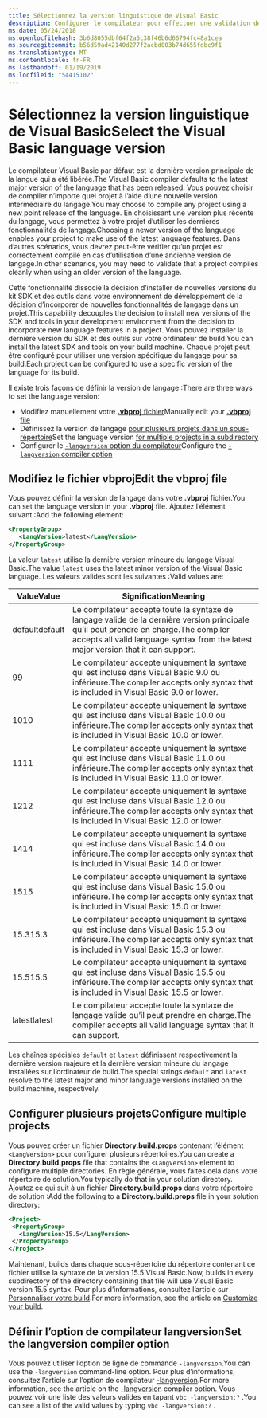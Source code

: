 ```yaml
---
title: Sélectionnez la version linguistique de Visual Basic
description: Configurer le compilateur pour effectuer une validation de syntaxe à l’aide d’une version de compilateur spécifique.
ms.date: 05/24/2018
ms.openlocfilehash: 3b6d8055dbf64f2a5c38f46b6d66794fc48a1cea
ms.sourcegitcommit: b56d59ad42140d277f2acbd003b74d655fdbc9f1
ms.translationtype: MT
ms.contentlocale: fr-FR
ms.lasthandoff: 01/19/2019
ms.locfileid: "54415102"
---
```

# <a name="select-the-visual-basic-language-version"></a><span data-ttu-id="9f36d-103">Sélectionnez la version linguistique de Visual Basic</span><span class="sxs-lookup"><span data-stu-id="9f36d-103">Select the Visual Basic language version</span></span>

<span data-ttu-id="9f36d-104">Le compilateur Visual Basic par défaut est la dernière version principale de la langue qui a été libérée.</span><span class="sxs-lookup"><span data-stu-id="9f36d-104">The Visual Basic compiler defaults to the latest major version of the language that has been released.</span></span> <span data-ttu-id="9f36d-105">Vous pouvez choisir de compiler n’importe quel projet à l’aide d’une nouvelle version intermédiaire du langage.</span><span class="sxs-lookup"><span data-stu-id="9f36d-105">You may choose to compile any project using a new point release of the language.</span></span> <span data-ttu-id="9f36d-106">En choisissant une version plus récente du langage, vous permettez à votre projet d’utiliser les dernières fonctionnalités de langage.</span><span class="sxs-lookup"><span data-stu-id="9f36d-106">Choosing a newer version of the language enables your project to make use of the latest language features.</span></span> <span data-ttu-id="9f36d-107">Dans d’autres scénarios, vous devrez peut-être vérifier qu’un projet est correctement compilé en cas d’utilisation d’une ancienne version de langage.</span><span class="sxs-lookup"><span data-stu-id="9f36d-107">In other scenarios, you may need to validate that a project compiles cleanly when using an older version of the language.</span></span>

<span data-ttu-id="9f36d-108">Cette fonctionnalité dissocie la décision d’installer de nouvelles versions du kit SDK et des outils dans votre environnement de développement de la décision d’incorporer de nouvelles fonctionnalités de langage dans un projet.</span><span class="sxs-lookup"><span data-stu-id="9f36d-108">This capability decouples the decision to install new versions of the SDK and tools in your development environment from the decision to incorporate new language features in a project.</span></span> <span data-ttu-id="9f36d-109">Vous pouvez installer la dernière version du SDK et des outils sur votre ordinateur de build.</span><span class="sxs-lookup"><span data-stu-id="9f36d-109">You can install the latest SDK and tools on your build machine.</span></span> <span data-ttu-id="9f36d-110">Chaque projet peut être configuré pour utiliser une version spécifique du langage pour sa build.</span><span class="sxs-lookup"><span data-stu-id="9f36d-110">Each project can be configured to use a specific version of the language for its build.</span></span>

<span data-ttu-id="9f36d-111">Il existe trois façons de définir la version de langage :</span><span class="sxs-lookup"><span data-stu-id="9f36d-111">There are three ways to set the language version:</span></span>

- <span data-ttu-id="9f36d-112">Modifiez manuellement votre [ **.vbproj** fichier](#edit-the-vbproj-file)</span><span class="sxs-lookup"><span data-stu-id="9f36d-112">Manually edit your [**.vbproj** file](#edit-the-vbproj-file)</span></span>
- <span data-ttu-id="9f36d-113">Définissez la version de langage [pour plusieurs projets dans un sous-répertoire](#configure-multiple-projects)</span><span class="sxs-lookup"><span data-stu-id="9f36d-113">Set the language version [for multiple projects in a subdirectory](#configure-multiple-projects)</span></span>
- <span data-ttu-id="9f36d-114">Configurer le [ `-langversion` option du compilateur](#set-the-langversion-compiler-option)</span><span class="sxs-lookup"><span data-stu-id="9f36d-114">Configure the [`-langversion` compiler option](#set-the-langversion-compiler-option)</span></span>

## <a name="edit-the-vbproj-file"></a><span data-ttu-id="9f36d-115">Modifiez le fichier vbproj</span><span class="sxs-lookup"><span data-stu-id="9f36d-115">Edit the vbproj file</span></span>

<span data-ttu-id="9f36d-116">Vous pouvez définir la version de langage dans votre **.vbproj** fichier.</span><span class="sxs-lookup"><span data-stu-id="9f36d-116">You can set the language version in your **.vbproj** file.</span></span> <span data-ttu-id="9f36d-117">Ajoutez l’élément suivant :</span><span class="sxs-lookup"><span data-stu-id="9f36d-117">Add the following element:</span></span>

```xml
<PropertyGroup>
   <LangVersion>latest</LangVersion>
</PropertyGroup>
```

<span data-ttu-id="9f36d-118">La valeur `latest` utilise la dernière version mineure du langage Visual Basic.</span><span class="sxs-lookup"><span data-stu-id="9f36d-118">The value `latest` uses the latest minor version of the Visual Basic language.</span></span> <span data-ttu-id="9f36d-119">Les valeurs valides sont les suivantes :</span><span class="sxs-lookup"><span data-stu-id="9f36d-119">Valid values are:</span></span>

|<span data-ttu-id="9f36d-120">Value</span><span class="sxs-lookup"><span data-stu-id="9f36d-120">Value</span></span>|<span data-ttu-id="9f36d-121">Signification</span><span class="sxs-lookup"><span data-stu-id="9f36d-121">Meaning</span></span>|
|------------|-------------|
|<span data-ttu-id="9f36d-122">default</span><span class="sxs-lookup"><span data-stu-id="9f36d-122">default</span></span>|<span data-ttu-id="9f36d-123">Le compilateur accepte toute la syntaxe de langage valide de la dernière version principale qu’il peut prendre en charge.</span><span class="sxs-lookup"><span data-stu-id="9f36d-123">The compiler accepts all valid language syntax from the latest major version that it can support.</span></span>|
|<span data-ttu-id="9f36d-124">9</span><span class="sxs-lookup"><span data-stu-id="9f36d-124">9</span></span>|<span data-ttu-id="9f36d-125">Le compilateur accepte uniquement la syntaxe qui est incluse dans Visual Basic 9.0 ou inférieure.</span><span class="sxs-lookup"><span data-stu-id="9f36d-125">The compiler accepts only syntax that is included in Visual Basic 9.0 or lower.</span></span>|
|<span data-ttu-id="9f36d-126">10</span><span class="sxs-lookup"><span data-stu-id="9f36d-126">10</span></span>|<span data-ttu-id="9f36d-127">Le compilateur accepte uniquement la syntaxe qui est incluse dans Visual Basic 10.0 ou inférieure.</span><span class="sxs-lookup"><span data-stu-id="9f36d-127">The compiler accepts only syntax that is included in Visual Basic 10.0 or lower.</span></span>|
|<span data-ttu-id="9f36d-128">11</span><span class="sxs-lookup"><span data-stu-id="9f36d-128">11</span></span>|<span data-ttu-id="9f36d-129">Le compilateur accepte uniquement la syntaxe qui est incluse dans Visual Basic 11.0 ou inférieure.</span><span class="sxs-lookup"><span data-stu-id="9f36d-129">The compiler accepts only syntax that is included in Visual Basic 11.0 or lower.</span></span>|
|<span data-ttu-id="9f36d-130">12</span><span class="sxs-lookup"><span data-stu-id="9f36d-130">12</span></span>|<span data-ttu-id="9f36d-131">Le compilateur accepte uniquement la syntaxe qui est incluse dans Visual Basic 12.0 ou inférieure.</span><span class="sxs-lookup"><span data-stu-id="9f36d-131">The compiler accepts only syntax that is included in Visual Basic 12.0 or lower.</span></span>|
|<span data-ttu-id="9f36d-132">14</span><span class="sxs-lookup"><span data-stu-id="9f36d-132">14</span></span>|<span data-ttu-id="9f36d-133">Le compilateur accepte uniquement la syntaxe qui est incluse dans Visual Basic 14.0 ou inférieure.</span><span class="sxs-lookup"><span data-stu-id="9f36d-133">The compiler accepts only syntax that is included in Visual Basic 14.0 or lower.</span></span>|
|<span data-ttu-id="9f36d-134">15</span><span class="sxs-lookup"><span data-stu-id="9f36d-134">15</span></span>|<span data-ttu-id="9f36d-135">Le compilateur accepte uniquement la syntaxe qui est incluse dans Visual Basic 15.0 ou inférieure.</span><span class="sxs-lookup"><span data-stu-id="9f36d-135">The compiler accepts only syntax that is included in Visual Basic 15.0 or lower.</span></span>|
|<span data-ttu-id="9f36d-136">15.3</span><span class="sxs-lookup"><span data-stu-id="9f36d-136">15.3</span></span>|<span data-ttu-id="9f36d-137">Le compilateur accepte uniquement la syntaxe qui est incluse dans Visual Basic 15.3 ou inférieure.</span><span class="sxs-lookup"><span data-stu-id="9f36d-137">The compiler accepts only syntax that is included in Visual Basic 15.3 or lower.</span></span>|
|<span data-ttu-id="9f36d-138">15.5</span><span class="sxs-lookup"><span data-stu-id="9f36d-138">15.5</span></span>|<span data-ttu-id="9f36d-139">Le compilateur accepte uniquement la syntaxe qui est incluse dans Visual Basic 15.5 ou inférieure.</span><span class="sxs-lookup"><span data-stu-id="9f36d-139">The compiler accepts only syntax that is included in Visual Basic 15.5 or lower.</span></span>|
|<span data-ttu-id="9f36d-140">latest</span><span class="sxs-lookup"><span data-stu-id="9f36d-140">latest</span></span>|<span data-ttu-id="9f36d-141">Le compilateur accepte toute la syntaxe de langage valide qu’il peut prendre en charge.</span><span class="sxs-lookup"><span data-stu-id="9f36d-141">The compiler accepts all valid language syntax that it can support.</span></span>|

<span data-ttu-id="9f36d-142">Les chaînes spéciales `default` et `latest` définissent respectivement la dernière version majeure et la dernière version mineure du langage installées sur l’ordinateur de build.</span><span class="sxs-lookup"><span data-stu-id="9f36d-142">The special strings `default` and `latest` resolve to the latest major and minor language versions installed on the build machine, respectively.</span></span>

## <a name="configure-multiple-projects"></a><span data-ttu-id="9f36d-143">Configurer plusieurs projets</span><span class="sxs-lookup"><span data-stu-id="9f36d-143">Configure multiple projects</span></span>

<span data-ttu-id="9f36d-144">Vous pouvez créer un fichier **Directory.build.props** contenant l’élément `<LangVersion>` pour configurer plusieurs répertoires.</span><span class="sxs-lookup"><span data-stu-id="9f36d-144">You can create a **Directory.build.props** file that contains the `<LangVersion>` element to configure multiple directories.</span></span> <span data-ttu-id="9f36d-145">En règle générale, vous faites cela dans votre répertoire de solution.</span><span class="sxs-lookup"><span data-stu-id="9f36d-145">You typically do that in your solution directory.</span></span> <span data-ttu-id="9f36d-146">Ajoutez ce qui suit à un fichier **Directory.build.props** dans votre répertoire de solution :</span><span class="sxs-lookup"><span data-stu-id="9f36d-146">Add the following to a **Directory.build.props** file in your solution directory:</span></span>

```xml
<Project>
 <PropertyGroup>
   <LangVersion>15.5</LangVersion>
 </PropertyGroup>
</Project>
```

<span data-ttu-id="9f36d-147">Maintenant, builds dans chaque sous-répertoire du répertoire contenant ce fichier utilise la syntaxe de la version 15.5 Visual Basic.</span><span class="sxs-lookup"><span data-stu-id="9f36d-147">Now, builds in every subdirectory of the directory containing that file will use Visual Basic version 15.5 syntax.</span></span> <span data-ttu-id="9f36d-148">Pour plus d’informations, consultez l’article sur [Personnaliser votre build](/visualstudio/msbuild/customize-your-build).</span><span class="sxs-lookup"><span data-stu-id="9f36d-148">For more information, see the article on [Customize your build](/visualstudio/msbuild/customize-your-build).</span></span>

## <a name="set-the-langversion-compiler-option"></a><span data-ttu-id="9f36d-149">Définir l’option de compilateur langversion</span><span class="sxs-lookup"><span data-stu-id="9f36d-149">Set the langversion compiler option</span></span>

<span data-ttu-id="9f36d-150">Vous pouvez utiliser l’option de ligne de commande `-langversion`.</span><span class="sxs-lookup"><span data-stu-id="9f36d-150">You can use the `-langversion` command-line option.</span></span> <span data-ttu-id="9f36d-151">Pour plus d’informations, consultez l’article sur l’option de compilateur [-langversion](../reference/command-line-compiler/langversion.md).</span><span class="sxs-lookup"><span data-stu-id="9f36d-151">For more information, see the article on the [-langversion](../reference/command-line-compiler/langversion.md) compiler option.</span></span> <span data-ttu-id="9f36d-152">Vous pouvez voir une liste des valeurs valides en tapant `vbc -langversion:?` .</span><span class="sxs-lookup"><span data-stu-id="9f36d-152">You can see a list of the valid values by typing  `vbc -langversion:?` .</span></span>
